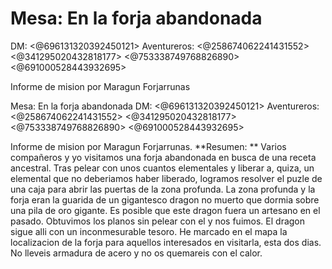 # Mesa: En la forja abandonada
DM: <@696131320392450121> 
Aventureros: <@258674062241431552> <@341295020432818177> <@753338749768826890> <@691000528443932695> 

Informe de mision por Maragun Forjarrunas

Mesa: En la forja abandonada
DM: <@696131320392450121> 
Aventureros: <@258674062241431552> <@341295020432818177> <@753338749768826890> <@691000528443932695> 

Informe de mision por Maragun Forjarrunas. 
**Resumen: **
Varios compañeros y yo visitamos una forja abandonada en busca de una receta ancestral. Tras pelear con unos cuantos elementales y liberar a, quiza, un elemental que no deberiamos haber liberado, logramos resolver el puzle de una caja para abrir las puertas de la zona profunda. La zona profunda y la forja eran la guarida de un gigantesco dragon no muerto que dormia sobre una pila de oro gigante.  Es posible que este dragon fuera un artesano en el pasado. Obtuvimos los planos sin pelear con el y nos fuimos. El dragon sigue alli con un inconmesurable tesoro.
He marcado en el mapa la localizacion de la forja para aquellos interesados en visitarla, esta dos dias. No lleveis armadura de acero y no os quemareis con el calor.

